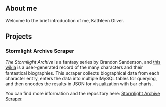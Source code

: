 ## About me
Welcome to the brief introduction of me, Kathleen Oliver. 

## Projects

### Stormlight Archive Scraper
 _The Stormlight Archive_ is a fantasy series by Brandon Sanderson, and [this wikia](http://stormlightarchive.wikia.com/wiki/Category:Characters) is a user-generated record of the many characters and their fantastical biographies. This scraper collects biographical data from each character entry, enters the data into multiple MySQL tables for querying,  and then encodes the results in JSON for visualization with bar charts.

You can find more information and the repository here: [Stormlight Archive Scraper](https://k-j-oliver.github.io/StormlightArchiveScraper/)
